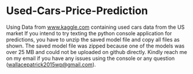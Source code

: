 # Used-Cars-Price-Prediction
Using Data from www.kaggle.com containing used cars data from the US market
If you intend to try texting the python console application for predictions, you have to unzip the saved model file and copy all files as shown.
The saved model file was zipped because one of the models was over 25 MB and could not be uploaded on github directly.
Kindly reach me on my email if you have any issues using the console or any question (wallacepatrick2015wp@gmail.com).
